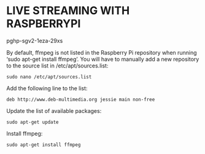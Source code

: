 # LIVE STREAMING WITH RASPBERRYPI
pghp-sgv2-1eza-29xs

By default, ffmpeg is not listed in the Raspberry Pi repository when running ‘sudo apt-get install ffmpeg’. You will have to manually add a new repository to the source list in /etc/apt/sources.list:

`sudo nano /etc/apt/sources.list`

Add the following line to the list:

`deb http://www.deb-multimedia.org jessie main non-free`

Update the list of available packages:

`sudo apt-get update`

Install ffmpeg:

`sudo apt-get install ffmpeg`
